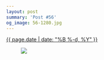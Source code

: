 ```yaml
---
layout: post
summary: 'Post #56'
og_image: 56-1280.jpg
---
```


<p>
 <time>
  <a href="/56">
   {{ page.date | date: "%B %-d, %Y" }}
  </a>
 </time>
 <a href="/56">
  <figure data-taken="9/22/2013">
   <img sizes="(min-width: 700px) 50vw, calc(100vw - 2rem)" src="{{ site.assets_url }}/56-640.jpg" srcset="{{ site.assets_url }}/56-1280.jpg 1280w, {{ site.assets_url }}/56-960.jpg 960w, {{ site.assets_url }}/56-640.jpg 640w, {{ site.assets_url }}/56-320.jpg 320w"/>
  </figure>
 </a>
</p>
